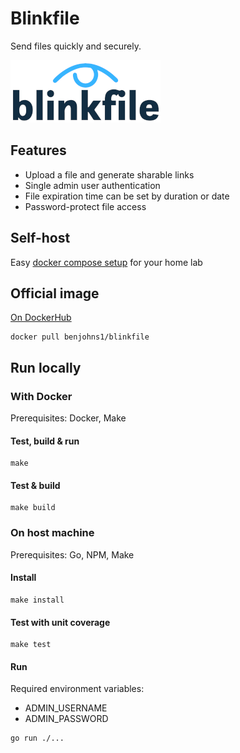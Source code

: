 # Blinkfile
Send files quickly and securely.

![Blinkfile](docs/images/logo-light-bg-240x100.png)

## Features
- Upload a file and generate sharable links
- Single admin user authentication
- File expiration time can be set by duration or date
- Password-protect file access

## Self-host
Easy [docker compose setup](examples/docker-compose.yml) for your home lab

## Official image
[On DockerHub](https://hub.docker.com/repository/docker/benjohns1/blinkfile)

```
docker pull benjohns1/blinkfile
```

## Run locally
### With Docker
Prerequisites: Docker, Make
#### Test, build & run
```
make
```
#### Test & build
```
make build
```
### On host machine
Prerequisites: Go, NPM, Make

#### Install
```
make install
```
#### Test with unit coverage
```
make test
```
#### Run
Required environment variables:
- ADMIN_USERNAME
- ADMIN_PASSWORD
```
go run ./...
```
